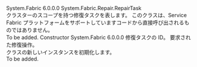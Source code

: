 <Type Name="ClusterRepairTask" FullName="System.Fabric.Repair.ClusterRepairTask">
  <TypeSignature Language="C#" Value="public sealed class ClusterRepairTask : System.Fabric.Repair.RepairTask" />
  <TypeSignature Language="ILAsm" Value=".class public auto ansi sealed beforefieldinit ClusterRepairTask extends System.Fabric.Repair.RepairTask" />
  <TypeSignature Language="DocId" Value="T:System.Fabric.Repair.ClusterRepairTask" />
  <TypeSignature Language="VB.NET" Value="Public NotInheritable Class ClusterRepairTask&#xA;Inherits RepairTask" />
  <TypeSignature Language="F#" Value="type ClusterRepairTask = class&#xA;    inherit RepairTask" />
  <AssemblyInfo>
    <AssemblyName>System.Fabric</AssemblyName>
    <AssemblyVersion>6.0.0.0</AssemblyVersion>
  </AssemblyInfo>
  <Base>
    <BaseTypeName>System.Fabric.Repair.RepairTask</BaseTypeName>
  </Base>
  <Interfaces />
  <Docs>
    <summary>
      <para>クラスターのスコープを持つ修復タスクを表します。</para>
      <para>このクラスは、Service Fabric プラットフォームをサポートしていますコードから直接呼び出されるものではありません。</para>
    </summary>
    <remarks>To be added.</remarks>
  </Docs>
  <Members>
    <Member MemberName=".ctor">
      <MemberSignature Language="C#" Value="public ClusterRepairTask (string taskId, string action);" />
      <MemberSignature Language="ILAsm" Value=".method public hidebysig specialname rtspecialname instance void .ctor(string taskId, string action) cil managed" />
      <MemberSignature Language="DocId" Value="M:System.Fabric.Repair.ClusterRepairTask.#ctor(System.String,System.String)" />
      <MemberSignature Language="VB.NET" Value="Public Sub New (taskId As String, action As String)" />
      <MemberSignature Language="F#" Value="new System.Fabric.Repair.ClusterRepairTask : string * string -&gt; System.Fabric.Repair.ClusterRepairTask" Usage="new System.Fabric.Repair.ClusterRepairTask (taskId, action)" />
      <MemberType>Constructor</MemberType>
      <AssemblyInfo>
        <AssemblyName>System.Fabric</AssemblyName>
        <AssemblyVersion>6.0.0.0</AssemblyVersion>
      </AssemblyInfo>
      <Parameters>
        <Parameter Name="taskId" Type="System.String" />
        <Parameter Name="action" Type="System.String" />
      </Parameters>
      <Docs>
        <param name="taskId">
          <para>修復タスクの ID。</para>
        </param>
        <param name="action">
          <para>要求された修復操作。</para>
        </param>
        <summary>
          <para><see cref="T:System.Fabric.Repair.ClusterRepairTask" /> クラスの新しいインスタンスを初期化します。</para>
        </summary>
        <remarks>To be added.</remarks>
      </Docs>
    </Member>
  </Members>
</Type>